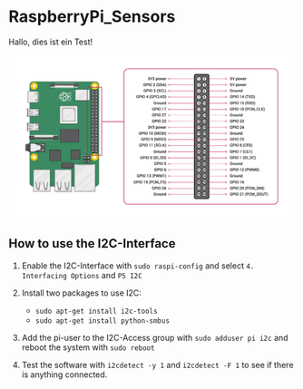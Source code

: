 # RaspberryPi_Sensors

Hallo, dies ist ein Test!

![](GPIO-Pinout-Diagram-2.png)

## How to use the I2C-Interface

1. Enable the I2C-Interface with `sudo raspi-config` and select `4. Interfacing Options` and `P5 I2C`

2. Install two packages to use I2C: 
    - `sudo apt-get install i2c-tools`
    - `sudo apt-get install python-smbus`

3. Add the pi-user to the I2C-Access group with `sudo adduser pi i2c` and reboot the system with `sudo reboot`

4. Test the software with `i2cdetect -y 1` and `i2cdetect -F 1` to see if there is anything connected.
